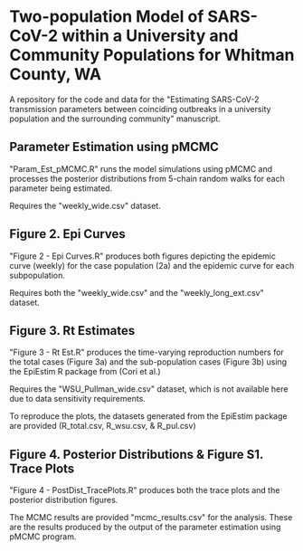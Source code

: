 # Two-population Model of SARS-CoV-2 within a University and Community Populations for Whitman County, WA
A repository for the code and data for the "Estimating SARS-CoV-2 transmission parameters between coinciding outbreaks in a university population and the surrounding community" manuscript. 


## Parameter Estimation using pMCMC

"Param_Est_pMCMC.R" runs the model simulations using pMCMC and processes the posterior distributions from 5-chain random walks for each parameter being estimated. 

Requires the "weekly_wide.csv" dataset.


## Figure 2. Epi Curves
"Figure 2 - Epi Curves.R" produces both figures depicting the epidemic curve (weekly) for the case population (2a) and the epidemic curve for each subpopulation. 

Requires both the "weekly_wide.csv" and the "weekly_long_ext.csv" dataset.


## Figure 3. Rt Estimates
"Figure 3 - Rt Est.R" produces the time-varying reproduction numbers for the total cases (Figure 3a) and the sub-population cases (Figure 3b) using the EpiEstim R package from (Cori et al.)

Requires the "WSU_Pullman_wide.csv" dataset, which is not available here due to data sensitivity requirements.

To reproduce the plots, the datasets generated from the EpiEstim package are provided (R_total.csv, R_wsu.csv, & R_pul.csv)


## Figure 4. Posterior Distributions & Figure S1. Trace Plots
"Figure 4 - PostDist_TracePlots.R" produces both the trace plots and the posterior distribution figures. 

The MCMC results are provided "mcmc_results.csv" for the analysis. These are the results produced by the output of the parameter estimation using pMCMC program. 

